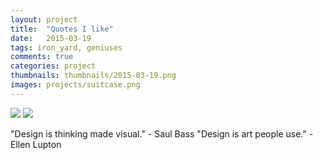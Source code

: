 ```yaml
---
layout: project
title:  "Quotes I like"
date:   2015-03-19 
tags: iron_yard, geniuses
comments: true
categories: project
thumbnails: thumbnails/2015-03-19.png
images: projects/suitcase.png
---
```


<img src="{{site.url}}/images/projects/suitcase.png">
<img src="http://xinyu0.github.io/images/home/footerbackground.png">

"Design is thinking made visual." - Saul Bass
"Design is art people use." - Ellen Lupton

